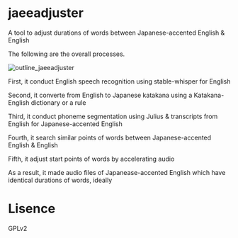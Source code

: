 # jaeeadjuster
A tool to adjust durations of words between Japanese-accented English & English

The following are the overall processes.

![outline_jaeeadjuster](https://github.com/KiyotadaMori/jaeeadjuster/assets/145077560/44b0d8bc-38f2-4311-b4f7-d7f6d1ae821d)

First, it conduct English speech recognition using stable-whisper for English

Second, it converte from English to Japanese katakana using a Katakana-English dictionary or a rule

Third, it conduct phoneme segmentation using Julius & transcripts from English for Japanese-accented English 

Fourth, it search similar points of words between Japanese-accented English & English

Fifth, it adjust start points of words by accelerating audio

As a result, it made audio files of Japanease-accented English which have identical durations of words, ideally  

# Lisence
GPLv2
